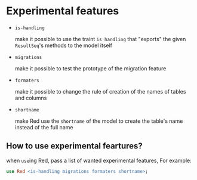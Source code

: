 # Experimental features

* `is-handling`

  make it possible to use the traint `is handling` that "exports" the given `ResultSeq`'s methods to the model itself
  
* `migrations`

  make it possible to test the prototype of the migration feature
  
* `formaters`

  make it possible to change the rule of creation of the names of tables and columns
  
* `shortname`

  make Red use the `shortname` of the model to create the table's name instead of the full name


## How to use experimental feartures?

when `use`ing Red, pass a list of wanted experimental features, For example:

```raku
use Red <is-handling migrations formaters shortname>;
```
